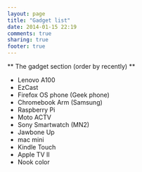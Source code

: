 ```yaml
---
layout: page
title: "Gadget list"
date: 2014-01-15 22:19
comments: true
sharing: true
footer: true
---
```

** The gadget section (order by recently) **

* Lenovo A100
* EzCast
* Firefox OS phone (Geek phone)
* Chromebook Arm (Samsung)
* Raspberry Pi
* Moto ACTV
* Sony Smartwatch (MN2)
* Jawbone Up
* mac mini
* Kindle Touch
* Apple TV II
* Nook color
